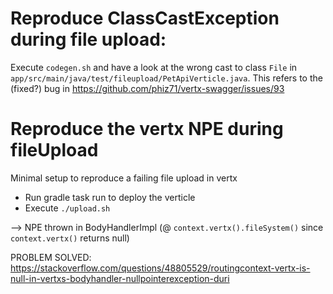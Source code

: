 # Reproduce ClassCastException during file upload:

Execute `codegen.sh` and have a look at the wrong cast to class `File` in `app/src/main/java/test/fileupload/PetApiVerticle.java`. This refers to the (fixed?) bug in https://github.com/phiz71/vertx-swagger/issues/93

# Reproduce the vertx NPE during fileUpload

Minimal setup to reproduce a failing file upload in vertx

- Run gradle task run to deploy the verticle
- Execute `./upload.sh`

--> NPE thrown in BodyHandlerImpl (@ `context.vertx().fileSystem()` since `context.vertx()` returns null)

PROBLEM SOLVED: https://stackoverflow.com/questions/48805529/routingcontext-vertx-is-null-in-vertxs-bodyhandler-nullpointerexception-duri

